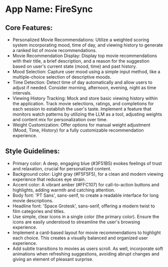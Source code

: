 # **App Name**: FireSync

## Core Features:

- Personalized Movie Recommendations: Utilize a weighted scoring system incorporating mood, time of day, and viewing history to generate a ranked list of movie recommendations.
- Movie Recommendation Display: Display top movie recommendations with their title, a brief description, and a reason for the suggestion based on user's current state (mood, time) and past history.
- Mood Selection: Capture user mood using a simple input method, like a multiple-choice selection of descriptive moods.
- Time Detection: Detect time of day automatically and allow users to adjust if needed.  Consider morning, afternoon, evening, night as time intervals.
- Viewing History Tracking: Mock and store basic viewing history within the application. Track movie selections, ratings, and completions for each session to establish the user's taste.  Implement a feature that monitors watch patterns by utilizing the LLM as a tool, adjusting weights and content mix for personalization over time.
- Weight Customization: Offer options for manual weight adjustment (Mood, Time, History) for a fully customizable recommendation experience.

## Style Guidelines:

- Primary color: A deep, engaging blue (#3F51B5) evokes feelings of trust and relaxation, crucial for personalized content.
- Background color: Light gray (#F5F5F5), for a clean and modern viewing experience that reduces eye strain.
- Accent color: A vibrant amber (#FFC107) for call-to-action buttons and highlights, adding warmth and catching attention.
- Body font: 'PT Sans', sans-serif, to create a readable interface for long movie descriptions.
- Headline font: 'Space Grotesk', sans-serif, offering a modern twist to film categories and titles.
- Use simple, clear icons in a single color (the primary color). Ensure the icons are easily understood to streamline the user's browsing experience.
- Implement a card-based layout for movie recommendations to highlight each choice. This creates a visually balanced and organized user experience.
- Add subtle transitions to movies as users scroll. As well, incorporate soft animations when refreshing suggestions, avoiding abrupt changes and giving an element of pleasant surprise.
